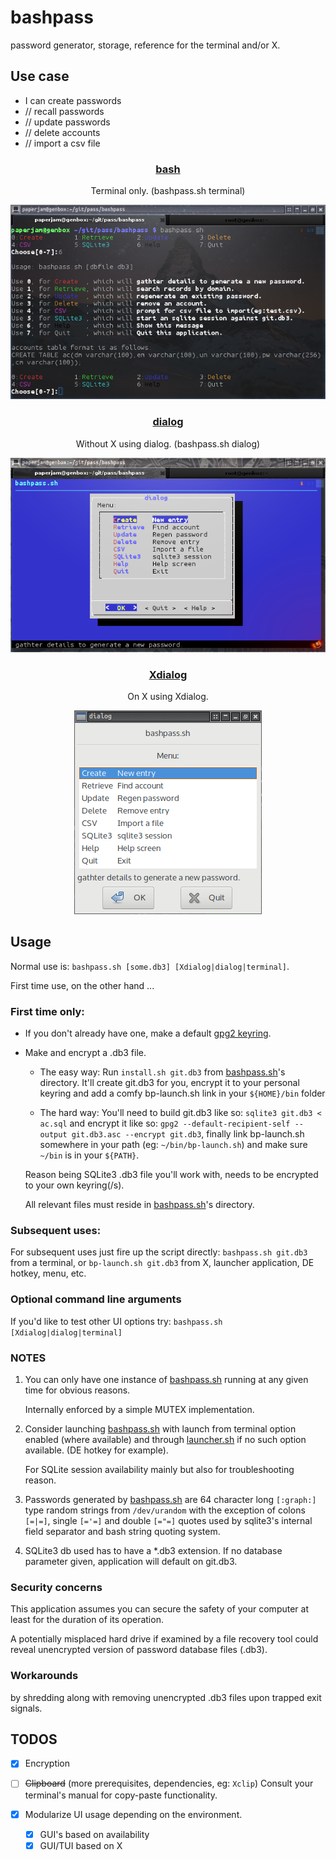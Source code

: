 # bashpass

password generator, storage, reference for the terminal and/or X.

## Use case

  * I can create passwords
  *    //  recall passwords
  *    //  update passwords
  *    //  delete accounts
  *    //  import a csv file

### <p align="center">[bash](bashpass.sh)</p>
<p align="center">Terminal only. (bashpass.sh terminal)</p>
<p align="center"><a href="assets/bp.png"><img alt="bashpass" src="assets/bp.png"></a></p>

### <p align="center">[dialog](bashpass.sh)</p>
<p align="center">Without X using dialog. (bashpass.sh dialog)</p>
<p align="center"><a href="assets/dp.png"><img alt="dialogpass" src="assets/dp.png"></a></p>

### <p align="center">[Xdialog](bashpass.sh)</p>
<p align="center">On X using Xdialog.</p>
<p align="center"><a href="assets/xp.png"><img alt="dialogpass" src="assets/xp.png"></a></p>

## Usage

Normal use is: ```bashpass.sh [some.db3] [Xdialog|dialog|terminal]```.

First time use, on the other hand ...

### First time only:

 * If you don't already have one, make a default [gpg2 keyring](https://www.gnupg.org/gph/en/manual/c14.html).

 * Make and encrypt a .db3 file.

   * The easy way: Run ```install.sh git.db3``` from [bashpass.sh](bashpass.sh)'s directory. It'll create git.db3 for you, encrypt it to your personal keyring and add a comfy bp-launch.sh link in your ```${HOME}/bin``` folder

   * The hard way: You'll need to build git.db3 like so: ```sqlite3 git.db3 < ac.sql``` and encrypt it like so: ```gpg2 --default-recipient-self --output git.db3.asc --encrypt git.db3```, finally link bp-launch.sh somewhere in your path (eg: ```~/bin/bp-launch.sh```) and make sure ```~/bin``` is in your ```${PATH}```.

    Reason being SQLite3 .db3 file you'll work with, needs to be encrypted to your own keyring(/s).

    All relevant files must reside in [bashpass.sh](bashpass.sh)'s directory.

### Subsequent uses:

For subsequent uses just fire up the script directly: ```bashpass.sh git.db3``` from a terminal, or ```bp-launch.sh git.db3``` from X, launcher application, DE hotkey, menu, etc.

### Optional command line arguments

If you'd like to test other UI options try: ```bashpass.sh [Xdialog|dialog|terminal]```

### NOTES

 1. You can only have one instance of [bashpass.sh](bashpass.sh) running at any given time for obvious reasons.

    Internally enforced by a simple MUTEX implementation.

 2. Consider launching [bashpass.sh](bashpass.sh) with launch from terminal option enabled (where available) and through [launcher.sh](launcher.sh) if no such option available. (DE hotkey for example).

    For SQLite session availability mainly but also for troubleshooting reason.

 3. Passwords generated by [bashpass.sh](bashpass.sh) are 64 character long ```[:graph:]``` type random strings from ```/dev/urandom``` with the exception of colons ```[=|=]```, single ```[='=]``` and double ```[="=]``` quotes used by sqlite3's internal field separator and bash string quoting system.

 4. SQLite3 db used has to have a *.db3 extension. If no database parameter given, application will default on git.db3.

### Security concerns

This application assumes you can secure the safety of your computer at least for the duration of its operation.

A potentially misplaced hard drive if examined by a file recovery tool could reveal unencrypted version of password database files (.db3).

### Workarounds

by shredding along with removing unencrypted .db3 files upon trapped exit signals.

## TODOS

 * [x] Encryption
 * [ ] ~~Clipboard~~ (more prerequisites, dependencies, eg: ```Xclip```) Consult your terminal's manual for copy-paste functionality.
 * [x] Modularize UI usage depending on the environment.

   * [x] GUI's based on availability
   * [x] GUI/TUI based on X
